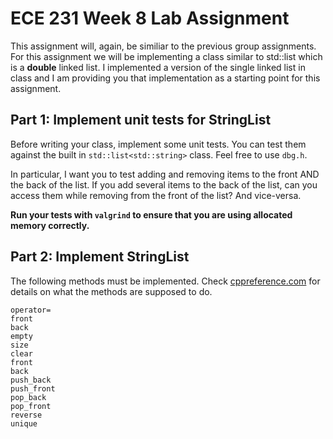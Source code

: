 # ECE 231 Week 8 Lab Assignment

This assignment will, again, be similiar to the previous group assignments. For this assignment
we will be implementing a class similar to std::list which is a **double** linked list.  I implemented
a version of the single linked list in class and I am providing you that implementation as a starting
point for this assignment.

## Part 1: Implement unit tests for StringList

Before writing your class, implement some unit tests. You can test them against the built in
`std::list<std::string>` class. Feel free to use `dbg.h`.

In particular, I want you to test adding and removing items to the front AND the back of the list.
If you add several items to the back of the list, can you access them while removing from
the front of the list? And vice-versa.

**Run your tests with `valgrind` to ensure that you are using allocated memory correctly.**

## Part 2: Implement StringList

The following methods must be implemented.  Check [cppreference.com](https://en.cppreference.com/w/cpp/container/list)
for details on what the methods are supposed to do.

```
operator=
front
back
empty
size
clear
front
back
push_back
push_front
pop_back
pop_front
reverse
unique
```

